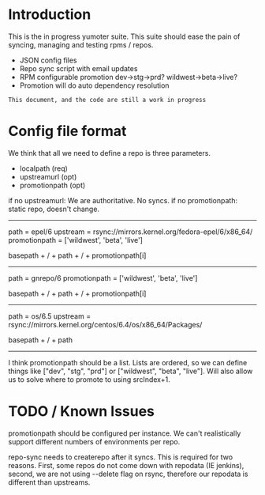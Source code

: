 Introduction
============
This is the in progress yumoter suite. This suite should ease the pain of syncing, managing and testing rpms / repos.

- JSON config files
- Repo sync script with email updates
- RPM configurable promotion dev->stg->prd? wildwest->beta->live?
- Promotion will do auto dependency resolution

`This document, and the code are still a work in progress`

Config file format
============
We think that all we need to define a repo is three parameters.
- localpath (req)
- upstreamurl (opt)
- promotionpath (opt)

if no upstreamurl: We are authoritative. No syncs.
if no promotionpath: static repo, doesn't change.

---
path     = epel/6
upstream      = rsync://mirrors.kernel.org/fedora-epel/6/x86_64/
promotionpath = ['wildwest', 'beta', 'live']

basepath + / + path + / + promotionpath[i]

---
path     = gnrepo/6
promotionpath = ['wildwest', 'beta', 'live']

basepath + / + path + / + promotionpath[i]

---
path = os/6.5
upstream  = rsync://mirrors.kernel.org/centos/6.4/os/x86_64/Packages/

basepath + / + path

---

I think promotionpath should be a list. Lists are ordered, so we can define things like ["dev", "stg", "prd"] or ["wildwest", "beta", "live"]. Will also allow us to solve where to promote to using srcIndex+1.

TODO / Known Issues
============
promotionpath should be configured per instance. We can't realistically support different numbers of environments per repo.

repo-sync needs to createrepo after it syncs. This is required for two reasons. First, some repos do not come down with repodata (IE jenkins), second, we are not using --delete flag on rsync, therefore our repodata is different than upstreams.
